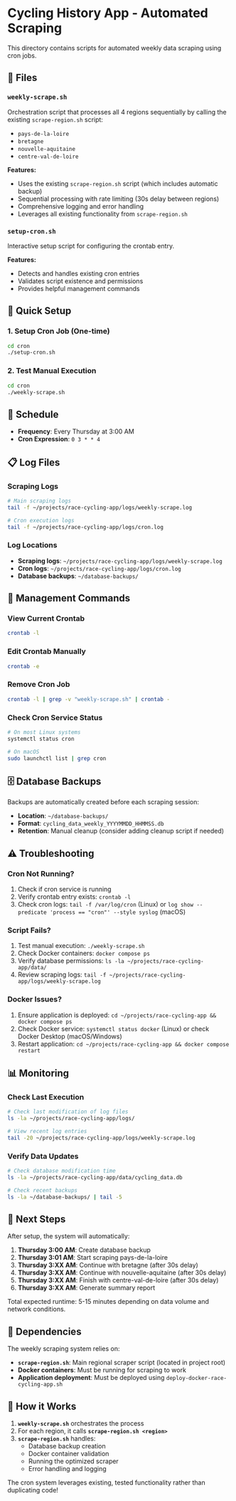 # Cycling History App - Automated Scraping

This directory contains scripts for automated weekly data scraping using cron jobs.

## 📁 Files

### `weekly-scrape.sh`
Orchestration script that processes all 4 regions sequentially by calling the existing `scrape-region.sh` script:
- `pays-de-la-loire`
- `bretagne`
- `nouvelle-aquitaine`
- `centre-val-de-loire`

**Features:**
- Uses the existing `scrape-region.sh` script (which includes automatic backup)
- Sequential processing with rate limiting (30s delay between regions)
- Comprehensive logging and error handling
- Leverages all existing functionality from `scrape-region.sh`

### `setup-cron.sh`
Interactive setup script for configuring the crontab entry.

**Features:**
- Detects and handles existing cron entries
- Validates script existence and permissions
- Provides helpful management commands

## 🚀 Quick Setup

### 1. Setup Cron Job (One-time)
```bash
cd cron
./setup-cron.sh
```

### 2. Test Manual Execution
```bash
cd cron
./weekly-scrape.sh
```

## 📅 Schedule

- **Frequency**: Every Thursday at 3:00 AM
- **Cron Expression**: `0 3 * * 4`

## 📋 Log Files

### Scraping Logs
```bash
# Main scraping logs
tail -f ~/projects/race-cycling-app/logs/weekly-scrape.log

# Cron execution logs
tail -f ~/projects/race-cycling-app/logs/cron.log
```

### Log Locations
- **Scraping logs**: `~/projects/race-cycling-app/logs/weekly-scrape.log`
- **Cron logs**: `~/projects/race-cycling-app/logs/cron.log`
- **Database backups**: `~/database-backups/`

## 🔧 Management Commands

### View Current Crontab
```bash
crontab -l
```

### Edit Crontab Manually
```bash
crontab -e
```

### Remove Cron Job
```bash
crontab -l | grep -v "weekly-scrape.sh" | crontab -
```

### Check Cron Service Status
```bash
# On most Linux systems
systemctl status cron

# On macOS
sudo launchctl list | grep cron
```

## 🗄️ Database Backups

Backups are automatically created before each scraping session:
- **Location**: `~/database-backups/`
- **Format**: `cycling_data_weekly_YYYYMMDD_HHMMSS.db`
- **Retention**: Manual cleanup (consider adding cleanup script if needed)

## ⚠️ Troubleshooting

### Cron Not Running?
1. Check if cron service is running
2. Verify crontab entry exists: `crontab -l`
3. Check cron logs: `tail -f /var/log/cron` (Linux) or `log show --predicate 'process == "cron"' --style syslog` (macOS)

### Script Fails?
1. Test manual execution: `./weekly-scrape.sh`
2. Check Docker containers: `docker compose ps`
3. Verify database permissions: `ls -la ~/projects/race-cycling-app/data/`
4. Review scraping logs: `tail -f ~/projects/race-cycling-app/logs/weekly-scrape.log`

### Docker Issues?
1. Ensure application is deployed: `cd ~/projects/race-cycling-app && docker compose ps`
2. Check Docker service: `systemctl status docker` (Linux) or check Docker Desktop (macOS/Windows)
3. Restart application: `cd ~/projects/race-cycling-app && docker compose restart`

## 📊 Monitoring

### Check Last Execution
```bash
# Check last modification of log files
ls -la ~/projects/race-cycling-app/logs/

# View recent log entries
tail -20 ~/projects/race-cycling-app/logs/weekly-scrape.log
```

### Verify Data Updates
```bash
# Check database modification time
ls -la ~/projects/race-cycling-app/data/cycling_data.db

# Check recent backups
ls -la ~/database-backups/ | tail -5
```

## 🎯 Next Steps

After setup, the system will automatically:
1. **Thursday 3:00 AM**: Create database backup
2. **Thursday 3:01 AM**: Start scraping pays-de-la-loire
3. **Thursday 3:XX AM**: Continue with bretagne (after 30s delay)
4. **Thursday 3:XX AM**: Continue with nouvelle-aquitaine (after 30s delay)
5. **Thursday 3:XX AM**: Finish with centre-val-de-loire (after 30s delay)
6. **Thursday 3:XX AM**: Generate summary report

Total expected runtime: 5-15 minutes depending on data volume and network conditions.

## 🔗 Dependencies

The weekly scraping system relies on:
- **`scrape-region.sh`**: Main regional scraper script (located in project root)
- **Docker containers**: Must be running for scraping to work
- **Application deployment**: Must be deployed using `deploy-docker-race-cycling-app.sh`

## 🔄 How it Works

1. **`weekly-scrape.sh`** orchestrates the process
2. For each region, it calls **`scrape-region.sh <region>`**
3. **`scrape-region.sh`** handles:
   - Database backup creation
   - Docker container validation
   - Running the optimized scraper
   - Error handling and logging

The cron system leverages existing, tested functionality rather than duplicating code!